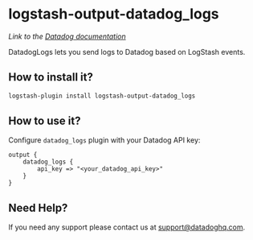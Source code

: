 # logstash-output-datadog_logs
*Link to the [Datadog documentation](https://docs.datadoghq.com/logs)*

DatadogLogs lets you send logs to Datadog based on LogStash events.

## How to install it?

```bash
logstash-plugin install logstash-output-datadog_logs
```


## How to use it?

Configure `datadog_logs` plugin with your Datadog API key:

```
output {
    datadog_logs {
        api_key => "<your_datadog_api_key>"
    }
}

```

## Need Help?

If you need any support please contact us at support@datadoghq.com.

